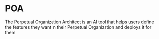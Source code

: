 # POA
The Perpetual Organization Architect is an AI tool that helps users define the features they want in their Perpetual Organization and deploys it for them
